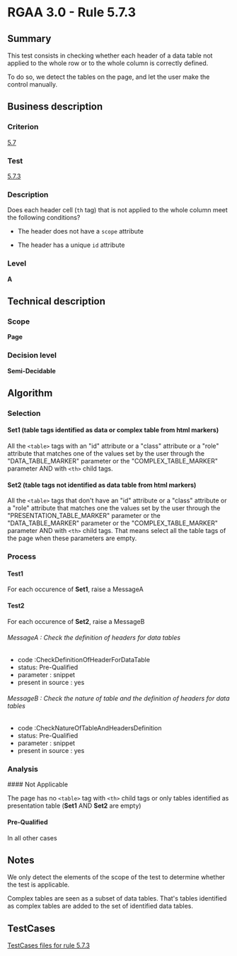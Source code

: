 # RGAA 3.0 -  Rule 5.7.3

## Summary

This test consists in checking whether each header of a data table not
applied to the whole row or to the whole column is correctly defined.

To do so, we detect the tables on the page, and let the user make the control manually.

## Business description

### Criterion

[5.7](http://disic.github.io/rgaa_referentiel_en/RGAA3.0_Criteria_English_version_v1.html#crit-5-7)

### Test

[5.7.3](http://disic.github.io/rgaa_referentiel_en/RGAA3.0_Criteria_English_version_v1.html#test-5-7-3)

### Description
Does each header cell (<code>th</code>
    tag) that is not applied to the whole column meet the
    following conditions?
    <ul><li> The header does not have a <code>scope</code> attribute</li>
  <li> The header has a unique <code>id</code> attribute</li>
    </ul> 


### Level

**A**

## Technical description

### Scope

**Page**

### Decision level

**Semi-Decidable**

## Algorithm

### Selection

#### Set1 (table tags identified as data or complex table from html markers)

All the `<table>` tags with an "id" attribute or a "class" attribute or a
"role" attribute that matches one of the values set by the user through
the "DATA_TABLE_MARKER" parameter or the "COMPLEX_TABLE_MARKER" parameter AND with `<th>` child tags.

#### Set2 (table tags not identified as data table from html markers)

All the `<table>` tags that don't have an "id" attribute or a "class"
attribute or a "role" attribute that matches one the values set by the
user through the "PRESENTATION_TABLE_MARKER" parameter or the
"DATA_TABLE_MARKER" parameter or the "COMPLEX_TABLE_MARKER" parameter AND with `<th>` child tags. That means
select all the table tags of the page when these parameters are empty.

### Process

#### Test1

For each occurence of **Set1**, raise a MessageA

#### Test2

For each occurence of **Set2**, raise a MessageB

###### MessageA : Check the definition of headers for data tables

-   code :CheckDefinitionOfHeaderForDataTable
-   status: Pre-Qualified
-   parameter : snippet
-   present in source : yes

###### MessageB : Check the nature of table and the definition of headers for data tables

-   code :CheckNatureOfTableAndHeadersDefinition
-   status: Pre-Qualified
-   parameter : snippet
-   present in source : yes

### Analysis

#### Not Applicable

The page has no `<table>` tag with `<th>` child tags or only tables identified as presentation table (**Set1** AND **Set2** are empty)

#### Pre-Qualified 

In all other cases

## Notes

We only detect the elements of the scope of the test to determine
whether the test is applicable.

Complex tables are seen as a subset of data tables. That's tables identified as complex tables are added to the set of identified data tables.



##  TestCases 

[TestCases files for rule 5.7.3](https://github.com/Asqatasun/Asqatasun/tree/master/rules/rules-rgaa3.0/src/test/resources/testcases/rgaa30/Rgaa30Rule050703/) 



